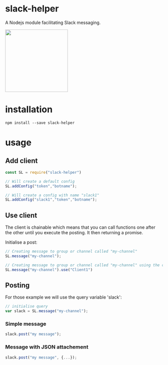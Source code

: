 


# slack-helper
<!-- [![npm version](https://badge.fury.io/js/elasticsearch-helper.svg)](https://badge.fury.io/js/elasticsearch-helper) [![NSP Status](https://nodesecurity.io/orgs/jacques-sirot/projects/60dd35a8-0efd-415e-9f72-2e7300f888ef/badge)](https://nodesecurity.io/orgs/jacques-sirot/projects/60dd35a8-0efd-415e-9f72-2e7300f888ef) -->

A Nodejs module facilitating Slack messaging.

<img src="https://assets.brandfolder.com/c8d4sd15/original/slack_rgb.png" width="200" />

# installation

`npm install --save slack-helper`

# usage

## Add client

```javascript
const SL = require("slack-helper")

// Will create a default config
SL.addConfig("token","botname");

// Will create a config with name "slack1"
SL.addConfig("slack1","token","botname");

```

## Use client

The client is chainable which means that you can call functions one after the other until you execute the posting. It then returning a promise.

Initialise a post:

```javascript
// Creating message to group or channel called "my-channel"
SL.message("my-channel");

// Creating message to group or channel called "my-channel" using the config "slack1"
SL.message("my-channel").use("Client1")
```

## Posting

For those example we will use the query variable 'slack':

```javascript
// initialise query
var slack = SL.message("my-channel");
```

### Simple message

```javascript
slack.post("my message");
```

### Message with JSON attachement

```javascript
slack.post("my message", {...});
```
